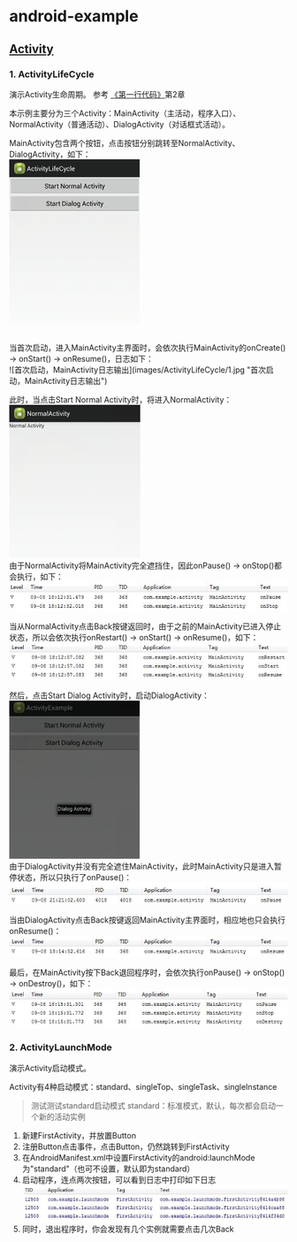 # android-example

## [Activity](http://luoml.coding.me/2016/08/31/android-activity/ "Activity")
### 1. ActivityLifeCycle
演示Activity生命周期。
参考
[《第一行代码》](http://blog.csdn.net/guolin_blog/article/details/26365913 "郭神's blog")第2章
<br>

本示例主要分为三个Activity：MainActivity（主活动，程序入口）、NormalActivity（普通活动）、DialogActivity（对话框式活动）。<br>

MainActivity包含两个按钮，点击按钮分别跳转至NormalActivity、DialogActivity，如下：<br>
![MainActivity](images/ActivityLifeCycle/main.jpg "MainActivity")

<br>
当首次启动，进入MainActivity主界面时，会依次执行MainActivity的onCreate() -> onStart() -> onResume()，日志如下：<br>
![首次启动，MainActivity日志输出](images/ActivityLifeCycle/1.jpg "首次启动，MainActivity日志输出")
<br>

此时，当点击Start Normal Activity时，将进入NormalActivity：<br>
![NormalActivity](images/ActivityLifeCycle/normal.jpg "NormalActivity")
<br>
由于NormalActivity将MainActivity完全遮挡住，因此onPause() -> onStop()都会执行，如下：<br>
![点击Start Normal Activity日志输出](images/ActivityLifeCycle/start_normal.jpg "点击Start Normal Activity日志输出")
<br>

当从NormalActivity点击Back按键返回时，由于之前的MainActivity已进入停止状态，所以会依次执行onRestart() -> onStart() -> onResume()，如下：<br>
![点击Back返回MainActivity日志输出](images/ActivityLifeCycle/normal_return.jpg "点击Back返回MainActivity日志输出")
<br>

然后，点击Start Dialog Activity时，启动DialogActivity：<br>
![DialogActivity](images/ActivityLifeCycle/dialog.jpg "DialogActivity")
<br>
由于DialogActivity并没有完全遮住MainActivity，此时MainActivity只是进入暂停状态，所以只执行了onPause()：<br>
![点击Start Dialog Activity日志输出](images/ActivityLifeCycle/start_dialog.jpg "点击Start Dialog Activity日志输出")
<br>

当由DialogActivity点击Back按键返回MainActivity主界面时，相应地也只会执行onResume()：<br>
![点击Back返回MainActivity日志输出](images/ActivityLifeCycle/dialog_return.jpg "点击Back返回MainActivity日志输出")
<br>

最后，在MainActivity按下Back退回程序时，会依次执行onPause() -> onStop() -> onDestroy()，如下：<br>
![点击Back退出程序时日志输出](images/ActivityLifeCycle/back.jpg "点击Back退出程序时日志输出")
<br>

### 2. ActivityLaunchMode
演示Activity启动模式。
<br>

Activity有4种启动模式：standard、singleTop、singleTask、singleInstance

> 测试测试standard启动模式
> standard：标准模式，默认，每次都会启动一个新的活动实例

1. 新建FirstActivity，并放置Button
2. 注册Button点击事件，点击Button，仍然跳转到FirstActivity
3. 在AndroidManifest.xml中设置FirstActivity的android:launchMode为"standard"（也可不设置，默认即为standard）
4. 启动程序，连点两次按钮，可以看到日志中打印如下日志![standard](images/ActivityLaunchMode/standard.jpg "standard")
5. 同时，退出程序时，你会发现有几个实例就需要点击几次Back
